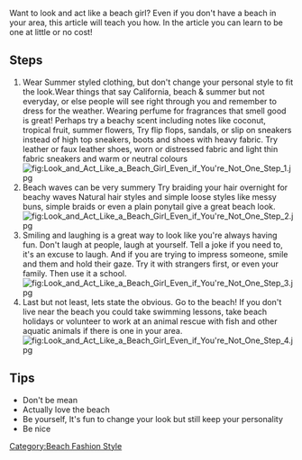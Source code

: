 Want to look and act like a beach girl? Even if you don't have a beach
in your area, this article will teach you how. In the article you can
learn to be one at little or no cost!

## Steps

1.  Wear Summer styled clothing, but don't change your personal style to
    fit the look.Wear things that say California, beach & summer but not
    everyday, or else people will see right through you and remember to
    dress for the weather. Wearing perfume for fragrances that smell
    good is great! Perhaps try a beachy scent including notes like
    coconut, tropical fruit, summer flowers, Try flip flops, sandals, or
    slip on sneakers instead of high top sneakers, boots and shoes with
    heavy fabric. Try leather or faux leather shoes, worn or distressed
    fabric and light thin fabric sneakers and warm or neutral colours
    ![](Look_and_Act_Like_a_Beach_Girl_Even_if_You're_Not_One_Step_1.jpg "fig:Look_and_Act_Like_a_Beach_Girl_Even_if_You're_Not_One_Step_1.jpg")
2.  Beach waves can be very summery Try braiding your hair overnight for
    beachy waves Natural hair styles and simple loose styles like messy
    buns, simple braids or even a plain ponytail give a great beach
    look.
    ![](Look_and_Act_Like_a_Beach_Girl_Even_if_You're_Not_One_Step_2.jpg "fig:Look_and_Act_Like_a_Beach_Girl_Even_if_You're_Not_One_Step_2.jpg")
3.  Smiling and laughing is a great way to look like you're always
    having fun. Don't laugh at people, laugh at yourself. Tell a joke if
    you need to, it's an excuse to laugh. And if you are trying to
    impress someone, smile and them and hold their gaze. Try it with
    strangers first, or even your family. Then use it a school.
    ![](Look_and_Act_Like_a_Beach_Girl_Even_if_You're_Not_One_Step_3.jpg "fig:Look_and_Act_Like_a_Beach_Girl_Even_if_You're_Not_One_Step_3.jpg")
4.  Last but not least, lets state the obvious. Go to the beach! If you
    don't live near the beach you could take swimming lessons, take
    beach holidays or volunteer to work at an animal rescue with fish
    and other aquatic animals if there is one in your area.
    ![](Look_and_Act_Like_a_Beach_Girl_Even_if_You're_Not_One_Step_4.jpg "fig:Look_and_Act_Like_a_Beach_Girl_Even_if_You're_Not_One_Step_4.jpg")

## Tips

-   Don't be mean
-   Actually love the beach
-   Be yourself, It's fun to change your look but still keep your
    personality
-   Be nice

[Category:Beach Fashion Style](Category:Beach_Fashion_Style "wikilink")